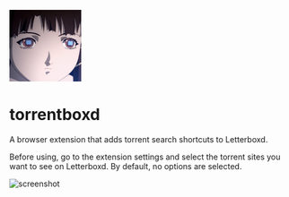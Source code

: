 ![icon](icon.png)
# torrentboxd
A browser extension that adds torrent search shortcuts to Letterboxd.

Before using, go to the extension settings and select the torrent sites you want to see on Letterboxd. By default, no options are selected.

![screenshot](https://i.imgur.com/BtQpttF.png)
